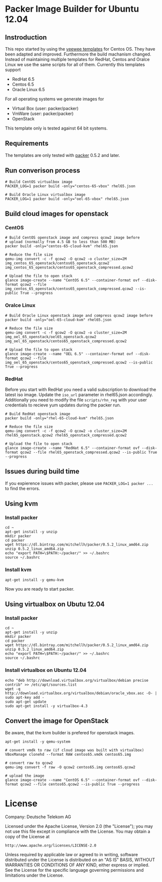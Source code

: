 # Packer Image Builder for Ubuntu 12.04

## Instroduction

This repo started by using the [veewee templates](https://github.com/jedi4ever/veewee/tree/master/templates) for Centos OS. They have been adapted and improved. Furthermore the build machanism changed. Instead of maintaining multiple templates for RedHat, Centos and Oralce Linux we use the same scripts for all of them. Currently this templates support

 - RedHat 6.5
 - Centos 6.5
 - Oracle Linux 6.5

For all operating systems we generate images for 

 - Virtual Box (user: packer/packer)
 - VmWare (user: packer/packer)
 - OpenStack

This template only is tested against 64 bit systems. 

## Requirements

The templates are only tested with [packer](http://www.packer.io/downloads.html) 0.5.2 and later.

## Run converison process

    # Build CentOS virtualbox image
    PACKER_LOG=1 packer build -only="centos-65-vbox" rhel65.json

    # Build Oracle Linux virtualbox image
    PACKER_LOG=1 packer build -only="oel-65-vbox" rhel65.json

## Build cloud images for openstack

### CentOS

    # Build CentOS openstack image and compress qcow2 image before 
    # upload (normally from 4.5 GB to less than 500 MB)
    packer build -only="centos-65-cloud-kvm" rhel65.json

    # Reduce the file size
    qemu-img convert -c -f qcow2 -O qcow2 -o cluster_size=2M img_centos_65_openstack/centos65_openstack.qcow2 img_centos_65_openstack/centos65_openstack_compressed.qcow2

    # Upload the file to open stack
    glance image-create --name "CentOS 6.5" --container-format ovf --disk-format qcow2 --file img_centos_65_openstack/centos65_openstack_compressed.qcow2 --is-public True --progress

### Oralce Linux

    # Build Oracle Linux openstack image and compress qcow2 image before 
    packer build -only="oel-65-cloud-kvm" rhel65.json
    
    # Reduce the file size
    qemu-img convert -c -f qcow2 -O qcow2 -o cluster_size=2M img_oel_65_openstack/oel65_openstack.qcow2 img_oel_65_openstack/centos65_openstack_compressed.qcow2
    
    # Upload the file to open stack
    glance image-create --name "OEL 6.5" --container-format ovf --disk-format qcow2 --file img_oel_65_openstack/centos65_openstack_compressed.qcow2 --is-public True --progress

### RedHat

Before you start with RedHat you need a valid subscription to download the latest iso image. Update the `iso_url` parameter in rhel65.json accordingly. Additionally you need to modify the file `scripts/rhn_reg` with your user credentials to recieve yum updates during the packer run.

    # Build RedHat openstack image
    packer build -only="rhel-65-cloud-kvm" rhel65.json

    # Reduce the file size
    qemu-img convert -c -f qcow2 -O qcow2 -o cluster_size=2M rhel65_openstack.qcow2 rhel65_openstack_compressed.qcow2

    # Upload the file to open stack
    glance image-create --name "RedHat 6.5" --container-format ovf --disk-format qcow2 --file rhel65_openstack_compressed.qcow2 --is-public True --progress

## Issues during build time

If you expierence issues with packer, please use `PACKER_LOG=1 packer ... ` to find the errors.

## Using kvm

### Install packer

    cd ~
    apt-get install -y unzip
    mkdir packer
    cd packer
    wget https://dl.bintray.com/mitchellh/packer/0.5.2_linux_amd64.zip
    unzip 0.5.2_linux_amd64.zip
    echo "export PATH=\$PATH:~/packer/" >> ~/.bashrc
    source ~/.bashrc

### Install kvm

    apt-get install -y qemu-kvm

Now you are ready to start packer.

## Using virtualbox on Ubutu 12.04

### Install packer

    cd ~
    apt-get install -y unzip
    mkdir packer
    cd packer
    wget https://dl.bintray.com/mitchellh/packer/0.5.2_linux_amd64.zip
    unzip 0.5.2_linux_amd64.zip
    echo "export PATH=\$PATH:~/packer/" >> ~/.bashrc
    source ~/.bashrc

### Install virtualbox on Ubuntu 12.04

    echo "deb http://download.virtualbox.org/virtualbox/debian precise contrib" >> /etc/apt/sources.list
    wget -q http://download.virtualbox.org/virtualbox/debian/oracle_vbox.asc -O- | sudo apt-key add -
    sudo apt-get update
    sudo apt-get install -y virtualbox-4.3

## Convert the image for OpenStack

Be aware, that the kvm builder is prefered for openstack images.

    apt-get install -y qemu-system

    # convert vmdk to raw (if cloud image was built with virtualbox)
    VBoxManage clonehd --format RAW centos65.vmdk centos65.img

    # convert raw to qcow2
    qemu-img convert -f raw -O qcow2 centos65.img centos65.qcow2

    # upload the image
    glance image-create --name "CentOS 6.5" --container-format ovf --disk-format qcow2 --file centos65.qcow2 --is-public True --progress

# License

Company: Deutsche Telekom AG

Licensed under the Apache License, Version 2.0 (the "License");
you may not use this file except in compliance with the License.
You may obtain a copy of the License at

    http://www.apache.org/licenses/LICENSE-2.0

Unless required by applicable law or agreed to in writing, software
distributed under the License is distributed on an "AS IS" BASIS,
WITHOUT WARRANTIES OR CONDITIONS OF ANY KIND, either express or implied.
See the License for the specific language governing permissions and
limitations under the License.
